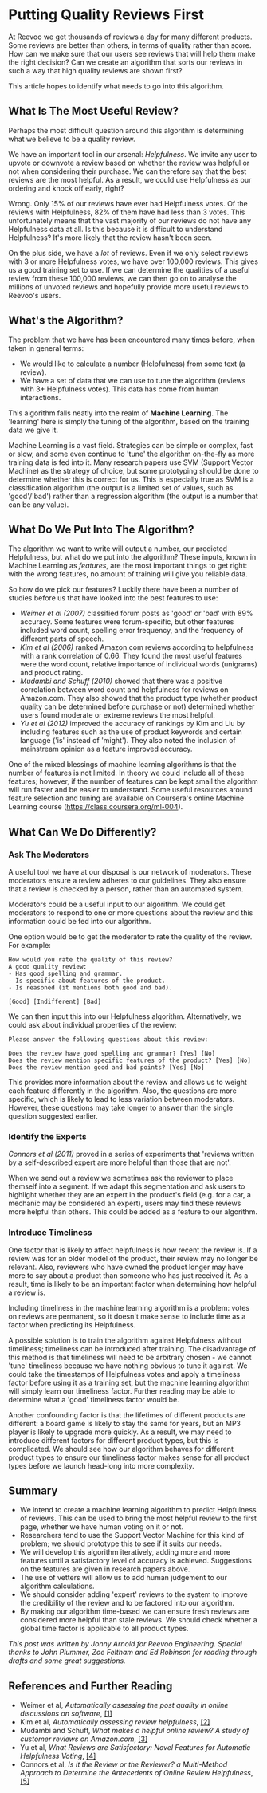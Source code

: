 # Putting Quality Reviews First

At Reevoo we get thousands of reviews a day for many different products. Some reviews are better than others, in terms of quality rather than score. How can we make sure that our users see reviews that will help them make the right decision? Can we create an algorithm that sorts our reviews in such a way that high quality reviews are shown first?

This article hopes to identify what needs to go into this algorithm.

## What Is The Most Useful Review?

Perhaps the most difficult question around this algorithm is determining what we believe to be a quality review.

We have an important tool in our arsenal: *Helpfulness*. We invite any user to upvote or downvote a review based on whether the review was helpful or not when considering their purchase. We can therefore say that the best reviews are the most helpful. As a result, we could use Helpfulness as our ordering and knock off early, right?

Wrong. Only 15% of our reviews have ever had Helpfulness votes. Of the reviews with Helpfulness, 82% of them have had less than 3 votes. This unfortunately means that the vast majority of our reviews do not have any Helpfulness data at all. Is this because it is difficult to understand Helpfulness? It's more likely that the review hasn't been seen.

On the plus side, we have a *lot* of reviews. Even if we only select reviews with 3 or more Helpfulness votes, we have over 100,000 reviews. This gives us a good training set to use. If we can determine the qualities of a useful review from these 100,000 reviews, we can then go on to analyse the millions of unvoted reviews and hopefully provide more useful reviews to Reevoo's users.

## What's the Algorithm?

The problem that we have has been encountered many times before, when taken in general terms:

- We would like to calculate a number (Helpfulness) from some text (a review).
- We have a set of data that we can use to tune the algorithm (reviews with 3+ Helpfulness votes). This data has come from human interactions.

This algorithm falls neatly into the realm of **Machine Learning**. The 'learning' here is simply the tuning of the algorithm, based on the training data we give it.

Machine Learning is a vast field. Strategies can be simple or complex, fast or slow, and some even continue to 'tune' the algorithm on-the-fly as more training data is fed into it. Many research papers use SVM (Support Vector Machine) as the strategy of choice, but some prototyping should be done to determine whether this is correct for us. This is especially true as SVM is a classification algorithm (the output is a limited set of values, such as 'good'/'bad') rather than a regression algorithm (the output is a number that can be any value).

## What Do We Put Into The Algorithm?

The algorithm we want to write will output a number, our predicted Helpfulness, but what do we put into the algorithm? These inputs, known in Machine Learning as *features*, are the most important things to get right: with the wrong features, no amount of training will give you reliable data.

So how do we pick our features? Luckily there have been a number of studies before us that have looked into the best features to use:

- *Weimer et al (2007)* classified forum posts as 'good' or 'bad' with 89% accuracy. Some features were forum-specific, but other features included word count, spelling error frequency, and the frequency of different parts of speech.
- *Kim et al (2006)* ranked Amazon.com reviews according to helpfulness with a rank correlation of 0.66. They found the most useful features were the word count, relative importance of individual words (unigrams) and product rating.
- *Mudambi and Schuff (2010)* showed that there was a positive correlation between word count and helpfulness for reviews on Amazon.com. They also showed that the product type (whether product quality can be determined before purchase or not) determined whether users found moderate or extreme reviews the most helpful.
- *Yu et al (2012)* improved the accuracy of rankings by Kim and Liu by including features such as the use of product keywords and certain language ('is' instead of 'might'). They also noted the inclusion of mainstream opinion as a feature improved accuracy.

One of the mixed blessings of machine learning algorithms is that the number of features is not limited. In theory we could include all of these features; however, if the number of features can be kept small the algorithm will run faster and be easier to understand. Some useful resources around feature selection and tuning are available on Coursera's online Machine Learning course (https://class.coursera.org/ml-004). 

## What Can We Do Differently?

### Ask The Moderators

A useful tool we have at our disposal is our network of moderators. These moderators ensure a review adheres to our guidelines. They also ensure that a review is checked by a person, rather than an automated system.

Moderators could be a useful input to our algorithm. We could get moderators to respond to one or more questions about the review and this information could be fed into our algorithm.

One option would be to get the moderator to rate the quality of the review. For example:

```
How would you rate the quality of this review?
A good quality review:
- Has good spelling and grammar.
- Is specific about features of the product.
- Is reasoned (it mentions both good and bad).

[Good] [Indifferent] [Bad]
```

We can then input this into our Helpfulness algorithm. Alternatively, we could ask about individual properties of the review:

```
Please answer the following questions about this review:

Does the review have good spelling and grammar? [Yes] [No]
Does the review mention specific features of the product? [Yes] [No]
Does the review mention good and bad points? [Yes] [No]
```

This provides more information about the review and allows us to weight each feature differently in the algorithm. Also, the questions are more specific, which is likely to lead to less variation between moderators. However, these questions may take longer to answer than the single question suggested earlier.

### Identify the Experts

*Connors et al (2011)* proved in a series of experiments that 'reviews written by a self-described expert are more helpful than those that are not'.

When we send out a review we sometimes ask the reviewer to place themself into a segment. If we adapt this segmentation and ask users to highlight whether they are an expert in the product's field (e.g. for a car, a mechanic may be considered an expert), users may find these reviews more helpful than others. This could be added as a feature to our algorithm.

### Introduce Timeliness

One factor that is likely to affect helpfulness is how recent the review is. If a review was for an older model of the product, their review may no longer be relevant. Also, reviewers who have owned the product longer may have more to say about a product than someone who has just received it. As a result, time is likely to be an important factor when determining how helpful a review is.

Including timeliness in the machine learning algorithm is a problem: votes on reviews are permanent, so it doesn't make sense to include time as a factor when predicting its Helpfulness.

A possible solution is to train the algorithm against Helpfulness without timeliness; timeliness can be introduced after training. The disadvantage of this method is that timeliness will need to be arbitrary chosen - we cannot 'tune' timeliness because we have nothing obvious to tune it against. We could take the timestamps of Helpfulness votes and apply a timeliness factor before using it as a training set, but the machine learning algorithm will simply learn our timeliness factor. Further reading may be able to determine what a 'good' timeliness factor would be.

Another confounding factor is that the lifetimes of different products are different: a board game is likely to stay the same for years, but an MP3 player is likely to upgrade more quickly. As a result, we may need to introduce different factors for different product types, but this is complicated. We should see how our algorithm behaves for different product types to ensure our timeliness factor makes sense for all product types before we launch head-long into more complexity.

## Summary

- We intend to create a machine learning algorithm to predict Helpfulness of reviews. This can be used to bring the most helpful review to the first page, whether we have human voting on it or not.
- Researchers tend to use the Support Vector Machine for this kind of problem; we should prototype this to see if it suits our needs.
- We will develop this algorithm iteratively, adding more and more features until a satisfactory level of accuracy is achieved. Suggestions on the features are given in research papers above.
- The use of vetters will allow us to add human judgement to our algorithm calculations.
- We should consider adding 'expert' reviews to the system to improve the credibility of the review and to be factored into our algorithm.
- By making our algorithm time-based we can ensure fresh reviews are considered more helpful than stale reviews. We should check whether a global time factor is applicable to all product types.

*This post was written by Jonny Arnold for Reevoo Engineering. Special thanks to John Plummer, Zoe Feltham and Ed Robinson for reading through drafts and some great suggestions.*

## References and Further Reading

- Weimer et al, *Automatically assessing the post quality in online discussions on software*, [[1]](http://dl.acm.org/citation.cfm?id=1557806&CFID=588005427&CFTOKEN=61141331)
- Kim et al, *Automatically assessing review helpfulness*, [[2]](http://dl.acm.org/citation.cfm?id=1610135&CFID=588005427&CFTOKEN=61141331)
- Mudambi and Schuff, *What makes a helpful online review? A study of customer reviews on Amazon.com*, [[3]](http://aisel.aisnet.org/cgi/viewcontent.cgi?article=2898&context=misq&sei-redir=1&referer=http%3A%2F%2Fscholar.google.co.uk%2Fscholar%3Fq%3Dreview%2Bhelpfulness%26btnG%3D%26hl%3Den%26as_sdt%3D0%252C5#search=%22review%20helpfulness%22)
- Yu et al, *What Reviews are Satisfactory: Novel Features for Automatic Helpfulness Voting*, [[4]](http://webcache.googleusercontent.com/search?q=cache:pImixE2-otYJ:nlp.suda.edu.cn/~gdzhou/publication/hongy2012_SIGIR_Automatic%2520helpfulness%2520voting.pdf+&cd=2&hl=en&ct=clnk&gl=uk)
- Connors et al, *Is It the Review or the Reviewer? a Multi-Method Approach to Determine the Antecedents of Online Review Helpfulness*, [[5]](http://ieeexplore.ieee.org/xpl/login.jsp?tp=&arnumber=5718695&url=http%3A%2F%2Fieeexplore.ieee.org%2Fxpls%2Fabs_all.jsp%3Farnumber%3D5718695)